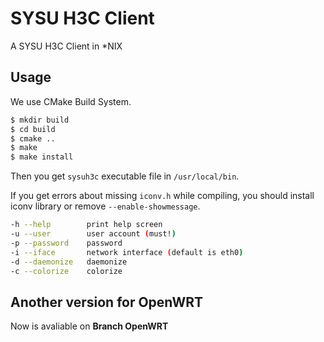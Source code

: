 # SYSU H3C Client

A SYSU H3C Client in \*NIX

## Usage

We use CMake Build System.

```bash
$ mkdir build
$ cd build
$ cmake ..
$ make
$ make install
```

Then you get `sysuh3c` executable file in `/usr/local/bin`.

If you get errors about missing `iconv.h` while compiling, you should install iconv library or remove `--enable-showmessage`.

```bash
-h --help        print help screen
-u --user        user account (must!)
-p --password    password
-i --iface       network interface (default is eth0)
-d --daemonize   daemonize
-c --colorize    colorize
```

## Another version for OpenWRT
Now is avaliable on **Branch OpenWRT**
